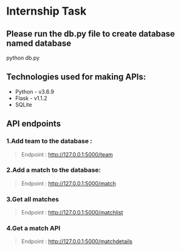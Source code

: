 # Internship Task

## Please run the db.py file to create database named database
 python db.py
    
## Technologies used for making APIs:
  - Python - v3.6.9
  - Flask - v1.1.2
  - SQLite

## API endpoints
### 1.Add team to the database : 
>Endpoint : http://127.0.0.1:5000/team

### 2.Add a match to the database:
>Endpoint : http://127.0.0.1:5000/match

### 3.Get all matches 
>Endpoint : http://127.0.0.1:5000/matchlist

### 4.Get a match API
>Endpoint : http://127.0.0.1:5000/matchdetails 
